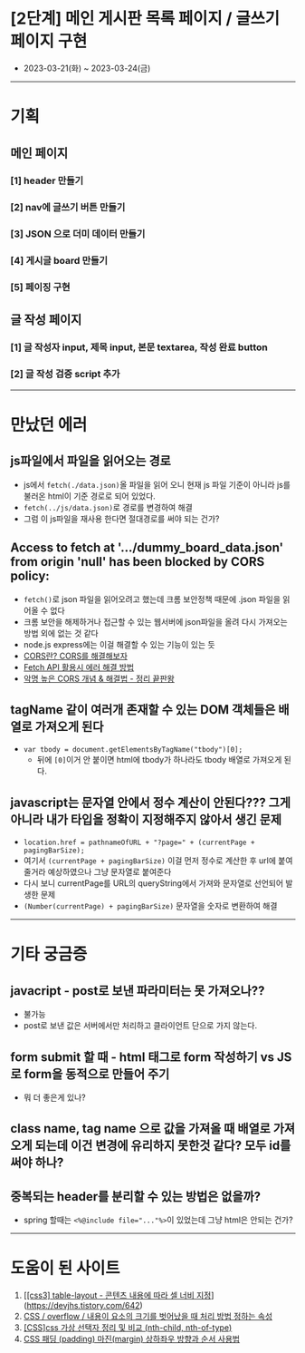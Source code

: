 # [2단계] 메인 게시판 목록 페이지 / 글쓰기 페이지 구현
- 2023-03-21(화) ~ 2023-03-24(금)

---
# 기획
## 메인 페이지
### [1] header 만들기
### [2] nav에 글쓰기 버튼 만들기
### [3] JSON 으로 더미 데이터 만들기
### [4] 게시글 board 만들기
### [5] 페이징 구현

## 글 작성 페이지
### [1] 글 작성자 input, 제목 input, 본문 textarea, 작성 완료 button
### [2] 글 작성 검증 script 추가

---
# 만났던 에러
## js파일에서 파일을 읽어오는 경로
- js에서 `fetch(./data.json)`올 파일을 읽어 오니 현재 js 파일 기준이 아니라 js를 불러온 html이 기준 경로로 되어 있었다.
- `fetch(../js/data.json)`로 경로를 변경하여 해결
- 그럼 이 js파일을 재사용 한다면 절대경로를 써야 되는 건가?

## Access to fetch at '.../dummy_board_data.json' from origin 'null' has been blocked by CORS policy:
- `fetch()`로 json 파일을 읽어오려고 했는데 크롬 보안정책 때문에 .json 파일을 읽어올 수 없다
- 크롬 보안을 해제하거나 접근할 수 있는 웹서버에 json파일을 올려 다시 가져오는 방법 외에 없는 것 같다
- node.js express에는 이걸 해결할 수 있는 기능이 있는 듯
- [CORS란? CORS를 해결해보자](https://bohyeon-n.github.io/deploy/web/cors.html)
- [Fetch API 활용시 에러 해결 방법](https://grap3fruit.dev/blog/Fetch-API-%ED%99%9C%EC%9A%A9%EC%8B%9C-%EC%97%90%EB%9F%AC-%ED%95%B4%EA%B2%B0-%EB%B0%A9%EB%B2%95)
- [악명 높은 CORS 개념 & 해결법 - 정리 끝판왕](https://inpa.tistory.com/entry/WEB-%F0%9F%93%9A-CORS-%F0%9F%92%AF-%EC%A0%95%EB%A6%AC-%ED%95%B4%EA%B2%B0-%EB%B0%A9%EB%B2%95-%F0%9F%91%8F#%EC%9A%94%EC%B2%AD_%EB%B0%A9%EC%8B%9D%EC%97%90_%EB%94%B0%EB%9D%BC_%EB%8B%A4%EB%A5%B8_cors_%EB%B0%9C%EC%83%9D_%EC%97%AC%EB%B6%80)


## tagName 같이 여러개 존재할 수 있는 DOM 객체들은 배열로 가져오게 된다
- `var tbody = document.getElementsByTagName("tbody")[0];`
  - 뒤에 `[0]`이거 안 붙이면 html에 tbody가 하나라도 tbody 배열로 가져오게 된다.

## javascript는 문자열 안에서 정수 계산이 안된다??? 그게 아니라 내가 타입을 정확이 지정해주지 않아서 생긴 문제
- `location.href = pathnameOfURL + "?page=" + (currentPage + pagingBarSize);`
- 여기서 `(currentPage + pagingBarSize)` 이걸 먼저 정수로 계산한 후 url에 붙여줄거라 예상하였으나 그냥 문자열로 붙여준다
- 다시 보니 currentPage를 URL의 queryString에서 가져와 문자열로 선언되어 발생한 문제
- `(Number(currentPage) + pagingBarSize)` 문자열을 숫자로 변환하여 해결

---
# 기타 궁금증
## javacript - post로 보낸 파라미터는 못 가져오나??
- 불가능
- post로 보낸 값은 서버에서만 처리하고 클라이언트 단으로 가지 않는다.

## form submit 할 때 - html 태그로 form 작성하기 vs JS로 form을 동적으로 만들어 주기
- 뭐 더 좋은게 있나?

## class name, tag name 으로 값을 가져올 때 배열로 가져오게 되는데 이건 변경에 유리하지 못한것 같다? 모두 id를 써야 하나?
  
## 중복되는 header를 분리할 수 있는 방법은 없을까?
- spring 할때는 `<%@include file="..."%>`이 있었는데 그냥 html은 안되는 건가?

---
# 도움이 된 사이트
1. [[[css3] table-layout - 콘텐츠 내용에 따라 셀 너비 지정](https://devjhs.tistory.com/642)](https://devjhs.tistory.com/642)
2. [CSS / overflow / 내용이 요소의 크기를 벗어났을 때 처리 방법 정하는 속성](https://www.codingfactory.net/10599)
3. [[CSS]css 가상 선택자 정리 및 비교 (nth-child, nth-of-type)](https://lalacode.tistory.com/6)
4. [CSS 패딩 (padding) 마진(margin) 상하좌우 방향과 순서 사용법](https://dewworld27.tistory.com/entry/CSS-%ED%8C%A8%EB%94%A9-padding-%EB%A7%88%EC%A7%84margin-%EC%83%81%ED%95%98%EC%A2%8C%EC%9A%B0-%EB%B0%A9%ED%96%A5%EA%B3%BC-%EC%88%9C%EC%84%9C-%EC%82%AC%EC%9A%A9%EB%B2%95)